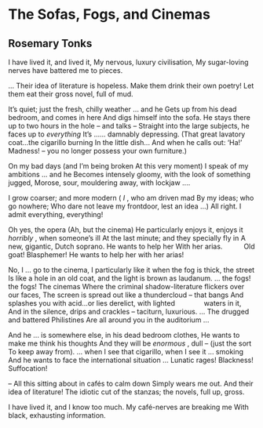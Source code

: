 # The Sofas, Fogs, and Cinemas
## Rosemary Tonks
I have lived it, and lived it,
My nervous, luxury civilisation,
My sugar-loving nerves have battered me to pieces.

... Their idea of literature is hopeless.
Make them drink their own poetry!
Let them eat their gross novel, full of mud.

It’s quiet; just the fresh, chilly weather ... and he
Gets up from his dead bedroom, and comes in here
And digs himself into the sofa.
He stays there up to two hours in the hole – and talks
– Straight into the large subjects, he faces up to _everything_
It’s ...... damnably depressing.
(That great lavatory coat...the cigarillo burning
In the little dish... And when he calls out: ‘Ha!’
Madness! – you no longer possess your own furniture.)

On my bad days (and I’m being broken
At this very moment) I speak of my ambitions ... and he
Becomes intensely gloomy, with the look of something jugged,
Morose, sour, mouldering away, with lockjaw ....

I grow coarser; and more modern ( _I_ , who am driven mad
By my ideas; who go nowhere;
Who dare not leave my frontdoor, lest an idea ...)
All right. I admit everything, everything!

Oh yes, the opera (Ah, but the cinema)
He particularly enjoys it, enjoys it _horribly_ , when someone’s ill
At the last minute; and they specially fly in
A new, gigantic, Dutch soprano. He wants to help her
With her arias.           Old goat! Blasphemer!
He wants to help her with her arias!

No, I ... go to the cinema,
I particularly like it when the fog is thick, the street
Is like a hole in an old coat, and the light is brown as laudanum.
... the fogs! the fogs! The cinemas
Where the criminal shadow-literature flickers over our faces,
The screen is spread out like a thundercloud – that bangs
And splashes you with acid...or lies derelict, with lighted
              waters in it,
And in the silence, drips and crackles – taciturn, luxurious.
... The drugged and battered Philistines
Are all around you in the auditorium ...

And he ... is somewhere else, in his dead bedroom clothes,
He wants to make me think his thoughts
And they will be _enormous_ , dull – (just the sort
To keep away from).
... when I see that cigarillo, when I see it ... smoking
And he wants to face the international situation ...
Lunatic rages! Blackness! Suffocation!

– All this sitting about in cafés to calm down
Simply wears me out. And their idea of literature!
The idiotic cut of the stanzas; the novels, full up, gross.

I have lived it, and I know too much.
My café-nerves are breaking me
With black, exhausting information.